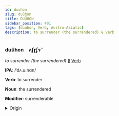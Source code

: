 ```yaml
---
id: duühon
slug: duühon
title: DUÜHON
sidebar_position: 491
tags: [duühon, Verb, Austro-Asiatic]
description: to surrender (the surrendered) § Verb
---
```


### duühon&emsp;<span kind="abugida">ʌʃɽʄɂ̃</span>

*to surrender (the surrendered)* **§** [Verb](../../tags/Verb)

**IPA**: /ˈdʌ.u.hɑn/

**Verb**: to surrender

**Noun**: the surrendered

**Modifier**: surrenderable

<details>
    <summary>Origin</summary>
    Vietnamese đầu hàng [ʔɗəw˨˩ haːŋ˨˩]<br/>
    <em>Austro-Asiatic Language Family</em>
</details>